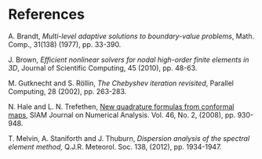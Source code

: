 # References

A. Brandt, *Multi-level adaptive solutions to boundary-value problems*, Math. Comp., 31(138) (1977), pp. 33-390.

J. Brown, *Efficient nonlinear solvers for nodal high-order finite elements in 3D*, Journal of Scientific Computing, 45 (2010), pp. 48-63.

M. Gutknecht and S. Röllin,  *The Chebyshev iteration revisited*, Parallel Computing, 28 (2002), pp. 263-283.

N. Hale and L. N. Trefethen, [New quadrature formulas from conformal maps](https://doi.org/10.1137/07068607X), SIAM Journal on Numerical Analysis. Vol. 46, No. 2, (2008), pp. 930-948.

T. Melvin, A. Staniforth and J. Thuburn, *Dispersion analysis of the spectral element method*, Q.J.R. Meteorol. Soc. 138, (2012), pp. 1934-1947.